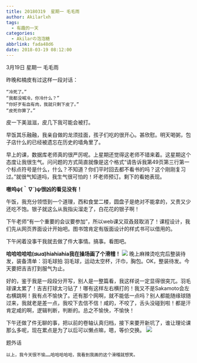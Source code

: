 ```yaml
---
title: 20180319  星期一 毛毛雨
author: Akilarlxh
tags:
  - 有趣的一天
categories:
  - Akilarの泡泡糖
abbrlink: fada48d6
date: 2018-03-19 08:12:00
---
```

3月19日 星期一 毛毛雨

昨晚和楠皮有过这样一段对话：
```
“冷死了。”
“我都没喊冷，你冷什么？”
“你好歹有血有肉，我就只剩下皮了。”
“皮死你算了。”
```
皮一下美滋滋，皮几下我可能会被打。

早饭其乐融融，我亲自做的龙须挂面，孩子们吃的很开心。甚欣慰。明天喝粥，包子店什么的已经被遗忘在历史的墙角里了。

早上的课，数据库老师真的很严厉呢。上星期还觉得这老师不错来着。这星期这个态度让我很生气。问问题的方式简直就像是这个格式“请告诉我第49页第三行第一个标点符号是什么，什么？不知道？你们平时回去都不看书的吗？这个刚刚复习过。”就很气知道吗，我生气很可怕的！坏老师预订。剩下的看她表现。

**嗷呜ψ(｀∇´)ψ很凶的看见没有！**

午饭，我充分领悟到一个道理，西和食堂二楼，圆盘子是绝对不能拿的，又贵又少还吃不饱。银子就这么从我指尖溜走了，白花花的银子啊！

下午老师“有一个重要的会议要参加”，所以web课又双叒叕取消了！课程设计，我们先从网页界面设计开始吧。图书馆肯定有版面设计的样式书可以借用的。

下午闲着没事干我就去做了件大事情。搞事。看图吧。

**哈哈哈哈哈(ಡωಡ)hiahiahia我在操场画了个滑稽！**
![](https://s2.ax1x.com/2019/04/10/ATwI4e.jpg)
晚上麻辣烫吃完后整装待发，装备清单：羽毛球拍 羽毛球，运动太空杯，汗巾，胸包。OK，整装待发。今天要把吉吉打到服气为止。

好的，鉴于我是一段段分开写，别人是一整篇看，我这样说一定显得很突兀。羽毛球课太累了！吉吉打球太刁钻了！哪有这样左右横打的！我又不是Sakamoto会左右横跳啊！我有点不愉快了。还有那个网啊，就不能低一点吗？别人都能随缘球随过来，我就老是差一点，我咬下去信不信！咸的，不咬了，舌头没碰到啦！都是汗肯定咸的啊，逻辑判断，判断的。总之不愉快，不愉快！

下午还做了件无聊的事，把以前的卷轴认真归档，接下来要开新坑了，谁让理论课那么多呢，现在累点是为了以后可以懒点嘛，嗯，等价交换。
![](https://s2.ax1x.com/2019/04/10/ATwT9H.jpg)

题外话
```
以上，我今天很不愉……哈哈哈哈哈，我看到我画的这个滑稽就想笑。
```